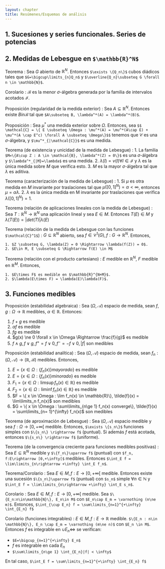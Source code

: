 ```yaml
---
layout: chapter
title: Resúmenes/Esquemas de análisis
---
```


## 1. Sucesiones y series funcionales. Series de potencias

## 2. Medidas de Lebesgue en `$\mathbb{R}^N$`

Teorema
: Sea $G$ abierto de $\mathbb{R}^N$. Entonces `$\exists \{Q_n\}$` cubos diádicos
tales que `$G=\bigcup\limits_{n}Q_n$` y `$\overline{Q_n}\subseteq G \forall n \in \mathbb{N}$`.

Corolario
: $\mathcal{B}$ es la menor $\sigma$-álgebra generada por la familia de intervalos
acotados $\mathcal{I}$.

Proposición (regularidad de la medida exterior)
: Sea $A \subseteq \mathbb{R}^N$. Entonces existe $B in \mathcal{B}$ tal que
`$A\subseteq B, \lambda^*(A) = \lambda^*(B)$`.

Proposición
: Sea $\mu^*$ una medida exterior sobre $\Omega$. Entonces, sea
`$$ \mathcal{C} = \{ E \subseteq \Omega : \mu^*(A) = \mu^*(A\cap E) + \mu^*(A \cap E^c) \forall A \subseteq \Omega\}$$`
tenemos que $\mathcal{C}$ es una $\sigma$-álgebra, y `$\mu^*_{|\mathcal{C}}$` es una medida.

Teorema (de existencia y unicidad de la medida de Lebesgue)
: 1. La familia `$M=\{A\cup Z : A \in \mathcal{B}, \lambda^*(Z) = 0\}$` es una $\sigma$-álgebra
     y `$\lambda^*_{|M}=\lambda$` es una medida.
  2. $\lambda(I) = v(I) \forall I \in \mathcal{I}$ y $\lambda$ es la única medida sobre
     $M$ que verifica esto.
  3. $M$ es la mayor $\sigma$-álgebra tal que $\lambda$ es aditiva.

Teorema (caracterización de la medida de Lebesgue)
: 1. Si $\mu$ es otra medida en $M$ invariante por traslaciones tal que $\mu([0,1]^N)=\alpha < \infty$,
     entonces $\mu = \alpha \lambda$.
  2. $\lambda$ es la única medida en M invariante por traslaciones que verifica $\lambda([0,1]^N)=1$.

Teorema (relación de aplicaciones lineales con la medida de Lebesgue)
: Sea $T: \mathbb{R}^N \rightarrow \mathbb{R}^N$ una aplicación lineal y sea $E\in M$. Entonces
  $T(E) \in M$ y $\lambda(T(E))=|det(T)| \lambda(E)$

Teorema (relación de la medida de Lebesgue con las funciones `$\mathcal{C}^1$`)
: $G \subseteq \mathbb{R}^N$ abierto, sea $f \in \mathcal{C}^1(G), f: G \rightarrow \mathbb{R}^N$. Entonces,

    1. $Z \subseteq G, \lambda(Z) = 0 \Rightarrow \lambda(f(Z)) = 0$.
    2. $E\in M, E \subseteq G \Rightarrow f(E) \in M$

Teorema (relación con el producto cartesiano)
: $E$ medible en $\mathbb{R}^N$, $F$ medible en $\mathbb{R}^M$. Entonces,

    1. $E\times F$ es medible en $\mathbb{R}^{N+M}$.
    2. $\lambda(E\times F) = \lambda(E)\lambda(F)$.


## 3. Funciones medibles

Proposición (estabilidad algebraica)
: Sea $(\Omega, \mathcal{A})$ espacio de medida, sean $f,g:\Omega \rightarrow \mathbb{R}$
  medibles, $\alpha\in\mathbb{R}$. Entonces:

  1. $f+g$ es medible
  1. $\alpha f$ es medible
  1. $f g$ es medible
  1. $g(x) \ne 0 \forall x \in \Omega \Rightarrow \frac{f}{g}$ es medible
  1. $f \wedge g, f \vee g, f^+ = f \vee 0, f^- = -f \vee 0, |f|$ son medibles

Proposición (estabilidad analítica)
: Sea $(\Omega, \mathcal{A})$ espacio de medida, sean $f_n:(\Omega, \mathcal{A}) \rightarrow (\mathbb{R}, \mathcal{B})$
  medibles. Entonces,

  1. $E = \{ x \in \Omega : \{f_n(x)\} mayorado\}$ es medible
  1. $E = \{ x \in \Omega : \{f_n(x)\} minorado\}$ es medible
  1. $F_1 = \{ x \in \Omega : \limsup f_n(x) \in \mathbb{R}\}$ es medible
  1. $F_2 = \{ x \in \Omega : \liminf f_n(x) \in \mathbb{R}\}$ es medible
  1. $F = \{ x \in \Omega : \lim f_n(x) \in \mathbb{R}\}, \tilde{f}(x) = \lim\limits_n f_n(x)$ son medibles
  1. $G = \{ x \in \Omega : \sum\limits_{n\ge 1} f_n(x) converge\}, \tilde{f}(x) = \sum\limits_{n= 1}^{\infty} f_n(x)$ son medibles

Teorema (de aproximación de Lebesgue)
: Sea $(\Omega, \mathcal{A})$ espacio medible y sea $f: \Omega \rightarrow [0,+\infty[$
  medible. Entonces, `$\exists \{s_n\}$` funciones simples con `$\{s_n\} \rightarrow f$` (puntual).
  Si además $f$ está acotada, entonces `$\{s_n\} \rightarrow f$` (uniforme).

Teorema (de la convergencia creciente para funciones medibles positivas)
: Sea $E \subseteq \mathbb{R}^N$ medible y `$\{f_n\}\uparrow f$` (puntual) con
  `$f_n, f:E\rightarrow [0,+\infty[$` medibles. Entonces
  `$\int_E f = \lim\limits_{n\rightarrow +\infty} \int_E f_n$`.

Teorema/Corolario
: Sea $E \in M, f: E \rightarrow [0,+\infty[$ medible. Entonces existe una sucesión
  `$\{s_n\}\uparrow f$` (puntual) con `$s_n$` simple $\forall n \in \mathbb{N}$
  y `$\int_E f = \lim\limits_{n\rightarrow +\infty} \int_E s_n$`.

Corolario
: Sea $E \in M, f: E \rightarrow [0,+\infty[$ medible. Sea `$\{E_n:n\in\mathbb{N}\}, E_n\in M$`
  con `$E_n\cap E_m = \varnothing (n\ne m)$`. Entonces, `$\int_{\cup E_n} f = \sum\limits_{n=1}^{+\infty} \int_{E_n} f$`

Corolario (funciones integrables)
: $E \in M, f: E \rightarrow \mathbb{R}$ medible. `$\{E_n : n\in \mathbb{N}\}, E_n \cap E_m = \varnothing (m\ne n)$`
  con `$E_n \in M$`. Entonces $f$ es integrable en $\cup E_n \Leftrightarrow$ se verifican:

  * `$E=\bigcup_{n=1}^{+\infty} E_n$`
  * $f$ es integrable en cada $E_n$
  * `$\sum\limits_{n\ge 1} \int_{E_n}|f| < \infty$`

  En tal caso, `$\int_E f = \sum\limits_{n=1}^{+\infty} \int_{E_n} f$`
